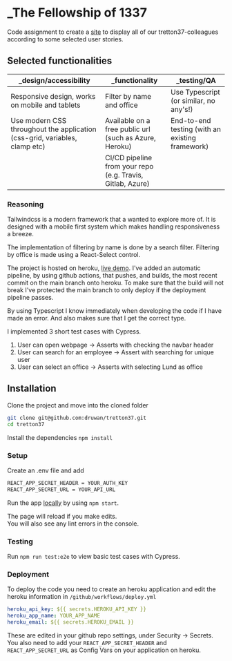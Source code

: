 # _The Fellowship of 1337

Code assignment to create a [site](https://cv-tretton37.herokuapp.com/) to display all of our tretton37-colleagues according to some selected user stories.

## Selected functionalities

| _design/accessibility | _functionality | _testing/QA |
| --- | --- | --- |
| Responsive design, works on mobile and tablets | Filter by name and office | Use Typescript (or similar, no any's!) |
| Use modern CSS throughout the application (css-grid, variables, clamp etc) | Available on a free public url (such as Azure, Heroku) | End-to-end testing (with an existing framework) |
| | CI/CD pipeline from your repo (e.g. Travis, Gitlab, Azure) | 

### Reasoning

Tailwindcss is a modern framework that a wanted to explore more of. It is designed with a mobile first system which makes handling responsiveness a breeze.

The implementation of filtering by name is done by a search filter. Filtering by office is made using a React-Select control.

The project is hosted on heroku, [live demo](https://cv-tretton37.herokuapp.com/). I've added an automatic pipeline, by using github actions, that pushes, and builds, the most recent commit on the main branch onto heroku. To make sure that the build will not break I've protected the main branch to only deploy if the deployment pipeline passes.

By using Typescript I know immediately when developing the code if I have made an error. And also makes sure that I get the correct type.

I implemented 3 short test cases with Cypress. 
1. User can open webpage -> Asserts with checking the navbar header
2. User can search for an employee -> Assert with searching for unique user
3. User can select an office -> Asserts with selecting Lund as office


## Installation

Clone the project and move into the cloned folder 
```bash
git clone git@github.com:druwan/tretton37.git
cd tretton37
```

Install the dependencies `npm install`


### Setup

Create an .env file and add
```bash
REACT_APP_SECRET_HEADER = YOUR_AUTH_KEY
REACT_APP_SECRET_URL = YOUR_API_URL
```

Run the app [locally](http://localhost:3000) by using `npm start`.

The page will reload if you make edits.\
You will also see any lint errors in the console.

### Testing

Run `npm run test:e2e` to view basic test cases with Cypress.

### Deployment

To deploy the code you need to create an heroku application and edit the heroku information in `/github/workflows/deploy.yml`

```yml
heroku_api_key: ${{ secrets.HEROKU_API_KEY }}
heroku_app_name: YOUR_APP_NAME
heroku_email: ${{ secrets.HEROKU_EMAIL }}
```

These are edited in your github repo settings, under Security -> Secrets. You also need to add your `REACT_APP_SECRET_HEADER` and `REACT_APP_SECRET_URL` as Config Vars on your application on heroku.